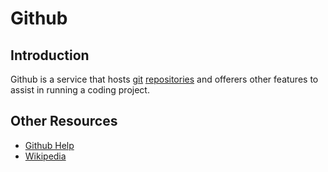 # Github

## Introduction

Github is a service that hosts [git](#git)
[repositories](version_control#repositories) and offerers other features
to assist in running a coding project.

## Other Resources

* [Github Help](https://help.github.com/)
* [Wikipedia](https://en.wikipedia.org/wiki/GitHub)
